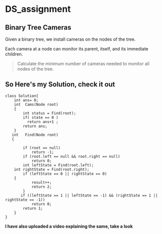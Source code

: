 # DS_assignment
## Binary Tree Cameras 

Given a binary tree, we install cameras on the nodes of the tree. 

Each camera at a node can monitor its parent, itself, and its immediate children.

> Calculate the minimum number of cameras needed to monitor all nodes of the tree.

## So Here's my Solution, check it out

```
class Solution{
    int ans= 0;
    int  Cams(Node root) 
    {
        int status = Find(root);
        if( state == 0 )
          return ans+1 ;
        return ans;
    }
   int   Find(Node root)
   {
       
        if (root == null)
            return -1;
        if (root.left == null && root.right == null) 
            return 0;
        int leftState = Find(root.left);
	int rightState = Find(root.right); 
        if (leftState == 0 || rightState == 0) 
	{
            result++;
            return 2;
        }
       if ((leftState == 1 || leftState == -1) && (rightState == 1 || rightState == -1))
            return 0;
        return 1;
	}
}
``` 
**I have also uploaded a video explaining the same, take a look**


